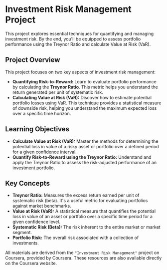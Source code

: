 # Investment Risk Management Project

This project explores essential techniques for quantifying and managing investment risk. By the end, you'll be equipped to assess portfolio performance using the Treynor Ratio and calculate Value at Risk (VaR).

## Project Overview

This project focuses on two key aspects of investment risk management:

* **Quantifying Risk-to-Reward:** Learn to evaluate portfolio performance by calculating the **Treynor Ratio**. This metric helps you understand the return generated per unit of systematic risk.
* **Calculating Value at Risk (VaR):** Discover how to estimate potential portfolio losses using VaR. This technique provides a statistical measure of downside risk, helping you understand the maximum expected loss over a specific time horizon.

## Learning Objectives

* **Calculate Value at Risk (VaR):** Master the methods for determining the potential loss in value of a risky asset or portfolio over a defined period for a given confidence interval.
* **Quantify Risk-to-Reward using the Treynor Ratio:** Understand and apply the Treynor Ratio to assess the risk-adjusted performance of an investment portfolio.

## Key Concepts

* **Treynor Ratio:** Measures the excess return earned per unit of systematic risk (beta). It's a useful metric for evaluating portfolios against market benchmarks.
* **Value at Risk (VaR):** A statistical measure that quantifies the potential loss in value of an asset or portfolio over a specific time period for a given confidence level.
* **Systematic Risk (Beta):** The risk inherent to the entire market or market segment.
* **Portfolio Risk:** The overall risk associated with a collection of investments.


All materials are derived from the `"Investment Risk Management"` project on Coursera, provided by Coursera. These resources are also available directly on the Coursera website.

